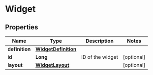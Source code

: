 

# Widget

## Properties

Name | Type | Description | Notes
------------ | ------------- | ------------- | -------------
**definition** | [**WidgetDefinition**](WidgetDefinition.md) |  | 
**id** | **Long** | ID of the widget |  [optional]
**layout** | [**WidgetLayout**](WidgetLayout.md) |  |  [optional]



